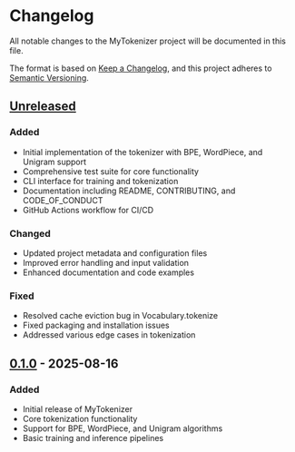 # Changelog

All notable changes to the MyTokenizer project will be documented in this file.

The format is based on [Keep a Changelog](https://keepachangelog.com/en/1.0.0/),
and this project adheres to [Semantic Versioning](https://semver.org/spec/v2.0.0.html).

## [Unreleased]

### Added
- Initial implementation of the tokenizer with BPE, WordPiece, and Unigram support
- Comprehensive test suite for core functionality
- CLI interface for training and tokenization
- Documentation including README, CONTRIBUTING, and CODE_OF_CONDUCT
- GitHub Actions workflow for CI/CD

### Changed
- Updated project metadata and configuration files
- Improved error handling and input validation
- Enhanced documentation and code examples

### Fixed
- Resolved cache eviction bug in Vocabulary.tokenize
- Fixed packaging and installation issues
- Addressed various edge cases in tokenization

## [0.1.0] - 2025-08-16

### Added
- Initial release of MyTokenizer
- Core tokenization functionality
- Support for BPE, WordPiece, and Unigram algorithms
- Basic training and inference pipelines

[Unreleased]: https://github.com/pranav271103/MyTokenizer/compare/v0.1.0...HEAD
[0.1.0]: https://github.com/pranav271103/MyTokenizer/releases/tag/v0.1.0
